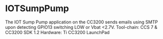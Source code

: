 # IOTSumpPump
The IOT Sump Pump application on the CC3200 sends emails using SMTP upon detecting GPIO13 switching LOW or Vbat &lt;2.7V. 
Tool-chain: CCS 7 &amp; CC3200 SDK 1.2
Hardware: Ti CC3200 LaunchPad

